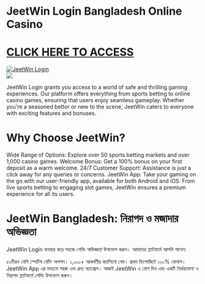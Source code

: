 # JeetWin Login Bangladesh Online Casino

# <a href="https://bit.ly/jeetwinbd">CLICK HERE TO ACCESS</a>

<meta charset="UTF-8">
<meta name="viewport" content="width=device-width, initial-scale=1.0">
</head>
<body>

<div style=<text-align: center;">
<a href="https://bit.ly/jeetwinbd" title="JeetWin Login"><img src="https://github.com/user-attachments/assets/1018bf81-a607-4cf0-9dc3-5772453ebd19" title="JeetWin Login" alt="JeetWin Login"></a></div>
<div style=<text-align: center;">
<a href="https://bit.ly/jeetwinbd">
<img src="https://github.com/user-attachments/assets/1018bf81-a607-4cf0-9dc3-5772453ebd19" />
</a></div>

JeetWin Login grants you access to a world of safe and thrilling gaming experiences. Our platform offers everything from sports betting to online casino games, ensuring that users enjoy seamless gameplay. Whether you're a seasoned bettor or new to the scene, JeetWin caters to everyone with exciting features and bonuses.

# Why Choose JeetWin?
Wide Range of Options: Explore over 50 sports betting markets and over 1,000 casino games.
Welcome Bonus: Get a 100% bonus on your first deposit as a warm welcome.
24/7 Customer Support: Assistance is just a click away for any queries or concerns.
JeetWin App: Take your gaming on the go with our user-friendly app, available for both Android and iOS.
From live sports betting to engaging slot games, JeetWin ensures a premium experience for all its users.

# JeetWin Bangladesh: নিরাপদ ও মজাদার অভিজ্ঞতা
JeetWin Login ব্যবহার করে সহজে গেমিং অভিজ্ঞতা উপভোগ করুন। আমাদের প্ল্যাটফর্মে আপনি পাবেন:

৫০টিরও বেশি স্পোর্টস বেটিং অপশন।
১,০০০+ আকর্ষণীয় ক্যাসিনো গেম।
প্রথম ডিপোজিটে ১০০% বোনাস।
JeetWin App এর মাধ্যমে সহজ এবং দ্রুত অ্যাক্সেস।
আজই JeetWin এ যোগ দিন এবং একটি নির্ভরযোগ্য ও নিরাপদ প্ল্যাটফর্মে গেমিং উপভোগ করুন।
